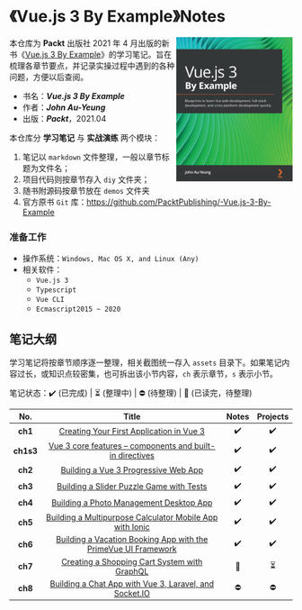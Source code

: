 # 《Vue.js 3 By Example》Notes

<a href="https://www.packtpub.com/product/vue-js-3-by-example/9781838826345"><img src="assets/cover.png" alt="Vue.js 3 By Example" height="256px" align="right"></a>

本仓库为 **Packt** 出版社 2021 年 4 月出版的新书《[Vue.js 3 By Example](https://www.packtpub.com/product/vue-js-3-by-example/9781838826345)》的学习笔记。旨在梳理各章节要点，并记录实操过程中遇到的各种问题，方便以后查阅。

- 书名：***Vue.js 3 By Example***
- 作者：***John Au-Yeung***
- 出版：***Packt***，2021.04





本仓库分 **学习笔记** 与 **实战演练** 两个模块：

1. 笔记以 `markdown` 文件整理，一般以章节标题为文件名；
2. 项目代码则按章节存入 `diy` 文件夹；
3. 随书附源码按章节放在 `demos` 文件夹
3. 官方原书 `Git` 库：https://github.com/PacktPublishing/-Vue.js-3-By-Example





### 准备工作

- 操作系统：`Windows, Mac OS X, and Linux (Any)`
- 相关软件：
  - `Vue.js 3`
  - `Typescript`
  - `Vue CLI`
  - `Ecmascript2015 ~ 2020`  



## 笔记大纲

学习笔记将按章节顺序逐一整理，相关截图统一存入 `assets` 目录下。如果笔记内容过长，或知识点较密集，也可拆出该小节内容，`ch` 表示章节，`s` 表示小节。

笔记状态：:heavy_check_mark: (已完成) | :hourglass_flowing_sand: (整理中) | :no_entry: (待整理) | :orange_book: (已读完，待整理)

|    No.    |                            Title                             |       Notes        |         Projects         |
| :-------: | :----------------------------------------------------------: | :----------------: | :----------------------: |
|  **ch1**  |    [Creating Your First Application in Vue 3](./Ch01.md)     | :heavy_check_mark: |    :heavy_check_mark:    |
| **ch1s3** | [Vue 3 core features – components and built-in directives](./Ch01.S3-Vue-3-core-features.md) | :heavy_check_mark: |    :heavy_check_mark:    |
|  **ch2**  |      [Building a Vue 3 Progressive Web App](./Ch02.md)       | :heavy_check_mark: |    :heavy_check_mark:    |
|  **ch3**  |    [Building a Slider Puzzle Game with Tests](./Ch03.md)     | :heavy_check_mark: |    :heavy_check_mark:    |
|  **ch4**  |     [Building a Photo Management Desktop App](./Ch04.md)     | :heavy_check_mark: |    :heavy_check_mark:    |
|  **ch5**  | [Building a Multipurpose Calculator Mobile App with Ionic](./Ch05.md) | :heavy_check_mark: |    :heavy_check_mark:    |
|  **ch6**  | [Building a Vacation Booking App with the PrimeVue UI Framework](./Ch06.md) | :heavy_check_mark: |    :heavy_check_mark:    |
|  **ch7**  |  [Creating a Shopping Cart System with GraphQL](./Ch07.md)   |   :orange_book:    | :hourglass_flowing_sand: |
|  **ch8**  | [Building a Chat App with Vue 3, Laravel, and Socket.IO](./Ch08.md) |     :no_entry:     |        :no_entry:        |

